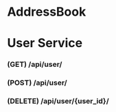 # AddressBook

User Service
======
### (GET) /api/user/
### (POST) /api/user/
### (DELETE) /api/user/{user_id}/

